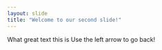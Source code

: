 ```yaml
---
layout: slide
title: "Welcome to our second slide!"
---
```

What great text this is
Use the left arrow to go back!
